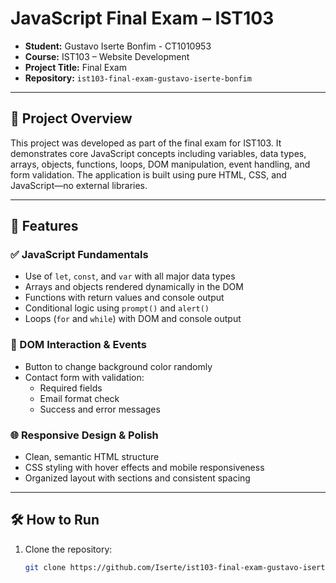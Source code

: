 # JavaScript Final Exam – IST103

- **Student:** Gustavo Iserte Bonfim - CT1010953
- **Course:** IST103 – Website Development
- **Project Title:** Final Exam
- **Repository:** `ist103-final-exam-gustavo-iserte-bonfim`

---

## 📘 Project Overview

This project was developed as part of the final exam for IST103. It demonstrates core JavaScript concepts including variables, data types, arrays, objects, functions, loops, DOM manipulation, event handling, and form validation. The application is built using pure HTML, CSS, and JavaScript—no external libraries.

---

## 🚀 Features

### ✅ JavaScript Fundamentals
- Use of `let`, `const`, and `var` with all major data types
- Arrays and objects rendered dynamically in the DOM
- Functions with return values and console output
- Conditional logic using `prompt()` and `alert()`
- Loops (`for` and `while`) with DOM and console output

### 🎨 DOM Interaction & Events
- Button to change background color randomly
- Contact form with validation:
  - Required fields
  - Email format check
  - Success and error messages

### 🌐 Responsive Design & Polish
- Clean, semantic HTML structure
- CSS styling with hover effects and mobile responsiveness
- Organized layout with sections and consistent spacing

---

## 🛠 How to Run

1. Clone the repository:
   ```bash
   git clone https://github.com/Iserte/ist103-final-exam-gustavo-iserte-bonfim.git